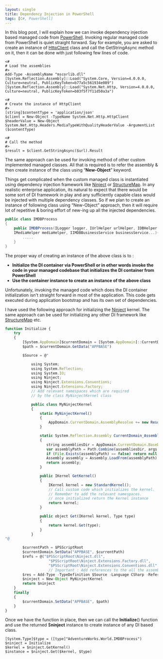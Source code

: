 ```yaml
---
layout: single
title: Dependency Injection in PowerShell
tags: [C#, PowerShell]
---
```

In this blog post, I will explain how we can invoke dependency injection based managed code from [PowerShell](http://en.wikipedia.org/wiki/Windows_PowerShell). Invoking regular managed code from PowerShell is quiet straight forward. Say for example, you are asked to create an instance of [HttpClient](https://msdn.microsoft.com/en-us/library/system.net.http.httpclient%28v=vs.118%29.aspx) class and call the GetStringAsync method on it, then it can be done with just following few lines of code.

```
<#
# Load the assemblies
#>
Add-Type -AssemblyName "mscorlib.dll"
[System.Reflection.Assembly]::Load("System.Core, Version=4.0.0.0, Culture=neutral, PublicKeyToken=b77a5c561934e089")
[System.Reflection.Assembly]::Load("System.Net.Http, Version=4.0.0.0, Culture=neutral, PublicKeyToken=b03f5f7f11d50a3a")

<#
# Create the instance of HttpClient
#>
[string]$contentType = 'application/json'
$client = New-Object -TypeName System.Net.Http.HttpClient
$headerValue = New-Object System.Net.Http.Headers.MediaTypeWithQualityHeaderValue -ArgumentList ($contentType)

<#
# Call the method
#>
$result = $client.GetStringAsync($url).Result
```

The same approach can be used for invoking method of other custom implemented managed classes. All that is required is to refer the assembly & then create instance of the class using “**New-Object**” keyword.

Things get complicated when the custom managed class is instantiated using dependency injection framework like [Ninject](http://www.ninject.org/) or [StructureMap](http://docs.structuremap.net/). In any realistic enterprise application, its natural to expect that there would be some sort of DI framework in play and any sufficiently capable class would be injected with multiple dependency classes. So if we plan to create an instance of following class using “New-Object” approach, then it will require lot of repetitive & boring effort of new-ing up all the injected dependencies.

```csharp
public class IMDBProcess
{
    public IMDBProcess(ILogger logger, IUrlHelper urlHelper, IDBHelper dbHelper,
    IMediaHelper mediaHelper, IIMDBBusinessService businessService...){
        .....
    }
}
```

The proper way of creating an instance of the above class is to :

*   **Initialize the DI container via PowerShell or in other words invoke the code in your managed codebase that initializes the DI container from PowerShell**
*   **Use the container instance to create an instance of the above class**

Unfortunately, invoking the managed code which does the DI container initialization isn't straight forward in most of the application. This code gets executed during application bootstrap and has its own set of dependencies.

I have used the following approach for initializing the [Ninject](http://www.ninject.org/) kernel. The same approach can be used for initializing any other DI framework like [StructureMap](http://docs.structuremap.net/) etc.

```javascript
function Initialize {
    try
    {
        [System.AppDomain]$currentDomain = [System.AppDomain]::CurrentDomain 
        $path = $currentDomain.GetData("APPBASE")

        $Source = @"

            using System;
            using System.Reflection;
            using System.IO;
            using Ninject;
            using Ninject.Extensions.Conventions;
            using Ninject.Extensions.Factory;
            // Add relevant namespaces which are required
            // by the class MyNinjectKernel class

            public class MyNinjectKernel
            {
                static MyNinjectKernel()
                {
                    AppDomain.CurrentDomain.AssemblyResolve += new ResolveEventHandler(CurrentDomain_AssemblyResolve);
                }

                static System.Reflection.Assembly CurrentDomain_AssemblyResolve(object sender, ResolveEventArgs args)
                {
                   string assembliesDir = AppDomain.CurrentDomain.BaseDirectory;
                   var assemblyPath = Path.Combine(assembliesDir, args.Name + ".dll");
                   if (File.Exists(assemblyPath) == false) return null;
                   Assembly assembly = Assembly.LoadFrom(assemblyPath);
                   return assembly;
                }

                public IKernel GetKernel()
                {
                    IKernel kernel = new StandardKernel();
                    // Call custom code which initializes the kernel. 
                    // Remember to add the relevant namespaces.
                    // once initialized return the kernel instance
                    return kernel;
                }

                public object Get(IKernel kernel, Type type)
                {
                    return kernel.Get(type);
                }
            }
"@

        $currentPath = $PSScriptRoot
        $currentDomain.SetData("APPBASE", $currentPath)
        $refs = @("$PSScriptRoot\Ninject.dll", 
                    "$PSScriptRoot\Ninject.Extensions.Factory.dll", 
                    "$PSScriptRoot\Ninject.Extensions.Conventions.dll",
                    // Important : Add references to the all the assemblies which are being used by the MyNinjectKernel class)
        $res = Add-Type -TypeDefinition $Source -Language CSharp -ReferencedAssemblies $refs -PassThru
        $ninject = New-Object MyNinjectKernel
        return $ninject 
    }
    finally
    {
        $currentDomain.SetData("APPBASE", $path)
    }
}
```

Once we have the function in place, then we can call the **Initialize**() function and use the returned $**ninject** instance to create instance of any DI based class.

```
[System.Type]$type = ([type]"AdventureWorks.World.IMDBProcess")
$ninject = Initialize
$kernel = $ninject.GetKernel()
$instance = $ninject.Get($kernel, $type)
```